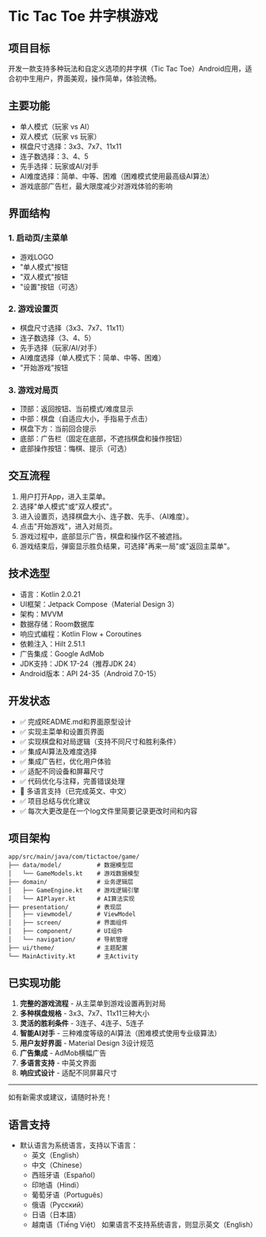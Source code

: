# Tic Tac Toe 井字棋游戏

## 项目目标
开发一款支持多种玩法和自定义选项的井字棋（Tic Tac Toe）Android应用，适合初中生用户，界面美观，操作简单，体验流畅。

## 主要功能
- 单人模式（玩家 vs AI）
- 双人模式（玩家 vs 玩家）
- 棋盘尺寸选择：3x3、7x7、11x11
- 连子数选择：3、4、5
- 先手选择：玩家或AI/对手
- AI难度选择：简单、中等、困难（困难模式使用最高级AI算法）
- 游戏底部广告栏，最大限度减少对游戏体验的影响

## 界面结构
### 1. 启动页/主菜单
- 游戏LOGO
- "单人模式"按钮
- "双人模式"按钮
- "设置"按钮（可选）

### 2. 游戏设置页
- 棋盘尺寸选择（3x3、7x7、11x11）
- 连子数选择（3、4、5）
- 先手选择（玩家/AI/对手）
- AI难度选择（单人模式下：简单、中等、困难）
- "开始游戏"按钮

### 3. 游戏对局页
- 顶部：返回按钮、当前模式/难度显示
- 中部：棋盘（自适应大小，手指易于点击）
- 棋盘下方：当前回合提示
- 底部：广告栏（固定在底部，不遮挡棋盘和操作按钮）
- 底部操作按钮：悔棋、提示（可选）

## 交互流程
1. 用户打开App，进入主菜单。
2. 选择"单人模式"或"双人模式"。
3. 进入设置页，选择棋盘大小、连子数、先手、（AI难度）。
4. 点击"开始游戏"，进入对局页。
5. 游戏过程中，底部显示广告，棋盘和操作区不被遮挡。
6. 游戏结束后，弹窗显示胜负结果，可选择"再来一局"或"返回主菜单"。

## 技术选型
- 语言：Kotlin 2.0.21
- UI框架：Jetpack Compose（Material Design 3）
- 架构：MVVM
- 数据存储：Room数据库
- 响应式编程：Kotlin Flow + Coroutines
- 依赖注入：Hilt 2.51.1
- 广告集成：Google AdMob
- JDK支持：JDK 17-24（推荐JDK 24）
- Android版本：API 24-35（Android 7.0-15）

## 开发状态
- ✅ 完成README.md和界面原型设计
- ✅ 实现主菜单和设置页界面
- ✅ 实现棋盘和对局逻辑（支持不同尺寸和胜利条件）
- ✅ 集成AI算法及难度选择
- ✅ 集成广告栏，优化用户体验
- ✅ 适配不同设备和屏幕尺寸
- ✅ 代码优化与注释，完善错误处理
- 🚧 多语言支持（已完成英文、中文）
- ✅ 项目总结与优化建议
- ✅ 每次大更改是在一个log文件里简要记录更改时间和内容

## 项目架构
```
app/src/main/java/com/tictactoe/game/
├── data/model/          # 数据模型层
│   └── GameModels.kt    # 游戏数据模型
├── domain/              # 业务逻辑层
│   ├── GameEngine.kt    # 游戏逻辑引擎
│   └── AIPlayer.kt      # AI算法实现
├── presentation/        # 表现层
│   ├── viewmodel/       # ViewModel
│   ├── screen/          # 界面组件
│   ├── component/       # UI组件
│   └── navigation/      # 导航管理
├── ui/theme/            # 主题配置
└── MainActivity.kt      # 主Activity
```

## 已实现功能
1. **完整的游戏流程** - 从主菜单到游戏设置再到对局
2. **多种棋盘规格** - 3x3、7x7、11x11三种大小
3. **灵活的胜利条件** - 3连子、4连子、5连子
4. **智能AI对手** - 三种难度等级的AI算法（困难模式使用专业级算法）
5. **用户友好界面** - Material Design 3设计规范
6. **广告集成** - AdMob横幅广告
7. **多语言支持** - 中英文界面
8. **响应式设计** - 适配不同屏幕尺寸

---

如有新需求或建议，请随时补充！ 

## 语言支持
- 默认语言为系统语言，支持以下语言：
  - 英文（English）
  - 中文（Chinese）
  - 西班牙语（Español）
  - 印地语（Hindi）
  - 葡萄牙语（Português）
  - 俄语（Русский）
  - 日语（日本語）
  - 越南语（Tiếng Việt）
如果语言不支持系统语言，则显示英文（English）


